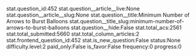 stat.question_id:452
stat.question__article__live:None
stat.question__article__slug:None
stat.question__title:Minimum Number of Arrows to Burst Balloons
stat.question__title_slug:minimum-number-of-arrows-to-burst-balloons
stat.question__hide:False
stat.total_acs:2561
stat.total_submitted:5660
stat.total_column_articles:2
stat.frontend_question_id:452
stat.is_new_question:False
status:None
difficulty.level:2
paid_only:False
is_favor:False
frequency:0
progress:0
